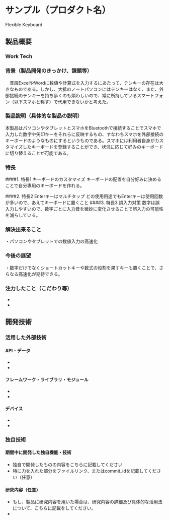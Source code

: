 ﻿# サンプル（プロダクト名）
Flexible Keyboard
## 製品概要
### Work Tech

### 背景（製品開発のきっかけ、課題等）
　普段ExcelやWordに数値や計算式を入力するにあたって、テンキーの存在は大きなものである。しかし、大抵のノートパソコンにはテンキーはなく、また、外部接続のテンキーを持ち歩くのも煩わしいので、常に所持しているスマートフォン（以下スマホと称す）で代用できないかと考えた。

### 製品説明（具体的な製品の説明）
本製品はパソコンやタブレットとスマホをBluetoothで接続することでスマホで入力した数字や矢印キーをそれらに反映するもの、すなわちスマホを外部接続のキーボードのようなものにするというものである。スマホには利用者自身がカスタマイズしたキーボードを登録することができ、状況に応じて好みのキーボードに切り替えることが可能である。

### 特長
####1. 特長1
   キーボードのカスタマイズ
キーボードの配置を自分好みに決めることで自分専用のキーボードを作れる。

####2. 特長2
Enterキーはマルチタップ
   どの使用用途でもEnterキーは使用回数が多いので、あえてキーボードに置くこと
####3. 特長3
誤入力対策
数字は誤入力しやすいので、数字ごとに入力音を微妙に変化させることで誤入力の可能性を減らしている。


### 解決出来ること
・パソコンやタブレットでの数値入力の高速化

### 今後の展望
・数字だけでなくショートカットキーや数式の役割を果すキーも置くことで、さらなる高速化が期待できる。

### 注力したこと（こだわり等）
* 
* 

## 開発技術
### 活用した外部技術
#### API・データ
* 
* 

#### フレームワーク・ライブラリ・モジュール
* 
* 

#### デバイス
* 
* 

### 独自技術
#### 期間中に開発した独自機能・技術
* 独自で開発したものの内容をこちらに記載してください
* 特に力を入れた部分をファイルリンク、またはcommit_idを記載してください（任意）

#### 研究内容（任意）
* もし、製品に研究内容を用いた場合は、研究内容の詳細及び具体的な活用法について、こちらに記載をしてください。
* 
